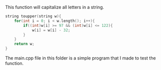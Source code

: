 This function will capitalize all letters in a string.

```cpp
string toupper(string w){
	for(int i = 0; i < w.length(); i++){
		if((int)w[i] >= 97 && (int)w[i] <= 122){
			w[i] = w[i] - 32;
		}
	}
	return w;
}
```

The main.cpp file in this folder is a simple program that I made to test the function.
